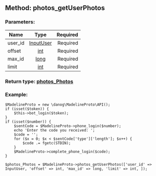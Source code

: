 ## Method: photos\_getUserPhotos  

### Parameters:

| Name     |    Type       | Required |
|----------|:-------------:|---------:|
|user\_id|[InputUser](../types/InputUser.md) | Required|
|offset|[int](../types/int.md) | Required|
|max\_id|[long](../types/long.md) | Required|
|limit|[int](../types/int.md) | Required|


### Return type: [photos\_Photos](../types/photos_Photos.md)

### Example:


```
$MadelineProto = new \danog\MadelineProto\API();
if (isset($token)) {
    $this->bot_login($token);
}
if (isset($number)) {
    $sentCode = $MadelineProto->phone_login($number);
    echo 'Enter the code you received: ';
    $code = '';
    for ($x = 0; $x < $sentCode['type']['length']; $x++) {
        $code .= fgetc(STDIN);
    }
    $MadelineProto->complete_phone_login($code);
}

$photos_Photos = $MadelineProto->photos_getUserPhotos(['user_id' => InputUser, 'offset' => int, 'max_id' => long, 'limit' => int, ]);
```